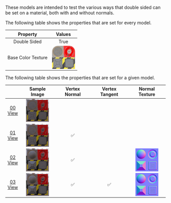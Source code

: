 These models are intended to test the various ways that double sided can be set on a material, both with and without normals.

The following table shows the properties that are set for every model.  

| Property | **Values** |
| :---: | :---: |
| Double Sided | True |
| Base Color Texture | [<img src="Figures/Thumbnails/BaseColor_Plane.png" align="middle">](Textures/BaseColor_Plane.png) |

 
The following table shows the properties that are set for a given model.  

|   | Sample Image | Vertex Normal | Vertex Tangent | Normal Texture |
| :---: | :---: | :---: | :---: | :---: |
| [00](Material_DoubleSided_00.gltf)<br>[View](https://bghgary.github.io/glTF-Assets-Viewer/?type=Positive&folder=9&model=0) | [<img src="Figures/Thumbnails/Material_DoubleSided_00.png" align="middle">](Figures/SampleImages/Material_DoubleSided_00.png) |   |   |   |
| [01](Material_DoubleSided_01.gltf)<br>[View](https://bghgary.github.io/glTF-Assets-Viewer/?type=Positive&folder=9&model=1) | [<img src="Figures/Thumbnails/Material_DoubleSided_01.png" align="middle">](Figures/SampleImages/Material_DoubleSided_01.png) | :white_check_mark: |   |   |
| [02](Material_DoubleSided_02.gltf)<br>[View](https://bghgary.github.io/glTF-Assets-Viewer/?type=Positive&folder=9&model=2) | [<img src="Figures/Thumbnails/Material_DoubleSided_02.png" align="middle">](Figures/SampleImages/Material_DoubleSided_02.png) | :white_check_mark: |   | [<img src="Figures/Thumbnails/Normal_Plane.png" align="middle">](Textures/Normal_Plane.png) |
| [03](Material_DoubleSided_03.gltf)<br>[View](https://bghgary.github.io/glTF-Assets-Viewer/?type=Positive&folder=9&model=3) | [<img src="Figures/Thumbnails/Material_DoubleSided_03.png" align="middle">](Figures/SampleImages/Material_DoubleSided_03.png) | :white_check_mark: | :white_check_mark: | [<img src="Figures/Thumbnails/Normal_Plane.png" align="middle">](Textures/Normal_Plane.png) |
 
